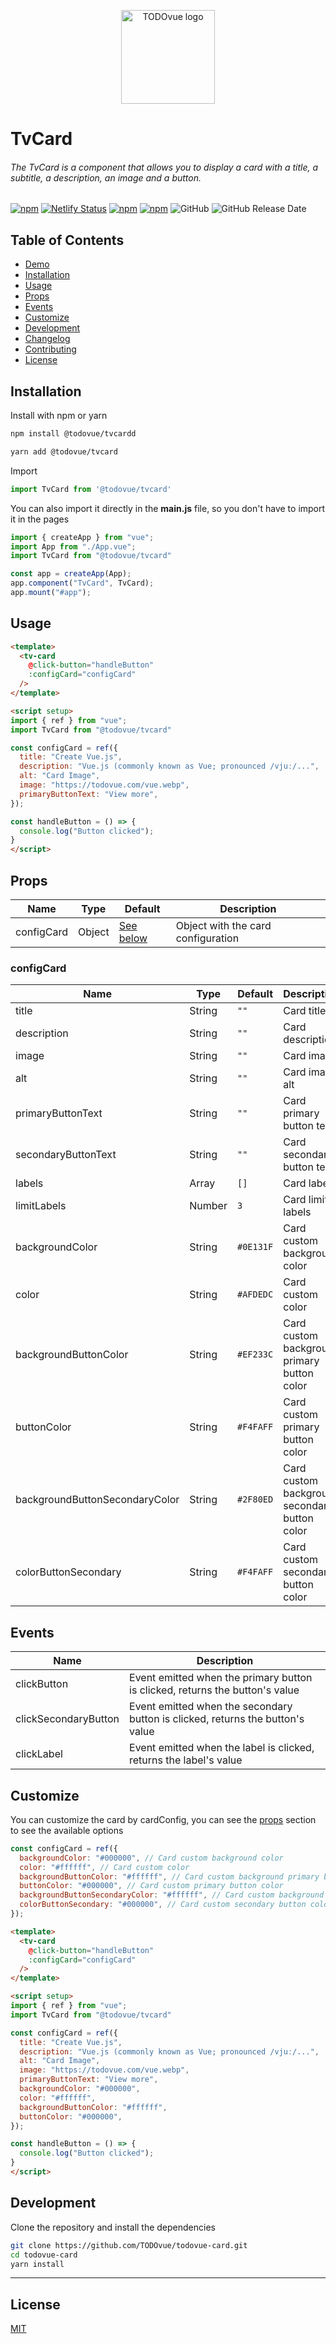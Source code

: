 <p align="center"><img width="150" src="https://firebasestorage.googleapis.com/v0/b/todovue-blog.appspot.com/o/logo.png?alt=media&token=d8eb592f-e4a9-4b02-8aff-62d337745f41" alt="TODOvue logo">
</p>

# TvCard
###### The TvCard is a component that allows you to display a card with a title, a subtitle, a description, an image and a button.

[![npm](https://img.shields.io/npm/v/@todovue/tvcard.svg)](https://www.npmjs.com/package/@todovue/tvcard) [![Netlify Status](https://api.netlify.com/api/v1/badges/cb4b8651-1062-4a0b-aa47-28437cbf9fdc/deploy-status)](https://app.netlify.com/sites/todovue-card/deploys) [![npm](https://img.shields.io/npm/dm/@todovue/tvcard.svg)](https://www.npmjs.com/package/@todovue/tvcard) [![npm](https://img.shields.io/npm/dt/@todovue/tvcard.svg)](https://www.npmjs.com/package/@todovue/tvcard) ![GitHub](https://img.shields.io/github/license/TODOvue/todovue-card) ![GitHub Release Date](https://img.shields.io/github/release-date/TODOvue/todovue-card)

## Table of Contents
- [Demo](https://todovue-card.netlify.app/)
- [Installation](#installation)
- [Usage](#usage)
- [Props](#props)
- [Events](#events)
- [Customize](#customize)
- [Development](#development)
- [Changelog](https://github.com/TODOvue/todovue-card/blob/main/CHANGELOG.md)
- [Contributing](https://github.com/TODOvue/todovue-card/blob/main/CONTRIBUTING.md)
- [License](https://github.com/TODOvue/todovue-demo/card/main/LICENSE)

## Installation
Install with npm or yarn
```bash
npm install @todovue/tvcardd
```
```bash
yarn add @todovue/tvcard
```
Import
```js
import TvCard from '@todovue/tvcard'
```

You can also import it directly in the **main.js** file, so you don't have to import it in the pages
```js
import { createApp } from "vue";
import App from "./App.vue";
import TvCard from "@todovue/tvcard"

const app = createApp(App);
app.component("TvCard", TvCard);
app.mount("#app");
```
## Usage
```html
<template>
  <tv-card
    @click-button="handleButton"
    :configCard="configCard"
  />
</template>

<script setup>
import { ref } from "vue";
import TvCard from "@todovue/tvcard"

const configCard = ref({
  title: "Create Vue.js",
  description: "Vue.js (commonly known as Vue; pronounced /vjuː/...",
  alt: "Card Image",
  image: "https://todovue.com/vue.webp",
  primaryButtonText: "View more",
});

const handleButton = () => {
  console.log("Button clicked");
}
</script>
```

## Props
| Name       | Type   | Default                  | Description                        |
|------------|--------|--------------------------|------------------------------------|
| configCard | Object | [See below](#configcard) | Object with the card configuration |

### configCard
| Name                           | Type   | Default   | Description                                   | required |
|--------------------------------|--------|-----------|-----------------------------------------------|----------|
| title                          | String | `""`      | Card title                                    | `true`   |
| description                    | String | `""`      | Card description                              | `true`   |
| image                          | String | `""`      | Card image                                    | `true`   |
| alt                            | String | `""`      | Card image alt                                | `true`   |
| primaryButtonText              | String | `""`      | Card primary button text                      | `true`   |
| secondaryButtonText            | String | `""`      | Card secondary button text                    | `false`  |
| labels                         | Array  | `[]`      | Card labels                                   | `false`  |
| limitLabels                    | Number | `3`       | Card limit labels                             | `false`  |
| backgroundColor                | String | `#0E131F` | Card custom background color                  | `false`  |
| color                          | String | `#AFDEDC` | Card custom color                             | `false`  |
| backgroundButtonColor          | String | `#EF233C` | Card custom background primary button color   | `false`  |
| buttonColor                    | String | `#F4FAFF` | Card custom primary button color              | `false`  |
| backgroundButtonSecondaryColor | String | `#2F80ED` | Card custom background secondary button color | `false`  |
| colorButtonSecondary           | String | `#F4FAFF` | Card custom secondary button color            | `false`  |

## Events
| Name                 | Description                                                                    |
|----------------------|--------------------------------------------------------------------------------|
| clickButton          | Event emitted when the primary button is clicked, returns the button's value   |
| clickSecondaryButton | Event emitted when the secondary button is clicked, returns the button's value |
| clickLabel           | Event emitted when the label is clicked, returns the label's value             |

## Customize
You can customize the card by cardConfig, you can see the [props](#props) section to see the available options

```js
const configCard = ref({
  backgroundColor: "#000000", // Card custom background color
  color: "#ffffff", // Card custom color
  backgroundButtonColor: "#ffffff", // Card custom background primary button color
  buttonColor: "#000000", // Card custom primary button color
  backgroundButtonSecondaryColor: "#ffffff", // Card custom background secondary button color
  colorButtonSecondary: "#000000", // Card custom secondary button color
});

```

```html
<template>
  <tv-card
    @click-button="handleButton"
    :configCard="configCard"
  />
</template>

<script setup>
import { ref } from "vue";
import TvCard from "@todovue/tvcard"

const configCard = ref({
  title: "Create Vue.js",
  description: "Vue.js (commonly known as Vue; pronounced /vjuː/...",
  alt: "Card Image",
  image: "https://todovue.com/vue.webp",
  primaryButtonText: "View more",
  backgroundColor: "#000000",
  color: "#ffffff",
  backgroundButtonColor: "#ffffff",
  buttonColor: "#000000",
});

const handleButton = () => {
  console.log("Button clicked");
}
</script>
```

## Development
Clone the repository and install the dependencies
```bash
git clone https://github.com/TODOvue/todovue-card.git
cd todovue-card
yarn install
```
---
## License
[MIT](https://github.com/TODOvue/todovue-card/blob/main/LICENSE)
